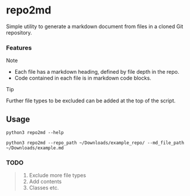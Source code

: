 # repo2md

Simple utility to generate a markdown document from files in a cloned Git repository.

### Features

> [!NOTE]
> - Each file has a markdown heading, defined by file depth in the repo.
> - Code contained in each file is in markdown code blocks.

> [!TIP] 
> Further file types to be excluded can be added at the top of the script.

## Usage

```
python3 repo2md --help

python3 repo2md --repo_path ~/Downloads/example_repo/ --md_file_path ~/Downloads/example.md
```

### TODO

> 1. Exclude more file types
> 2. Add contents
> 3. Classes etc.